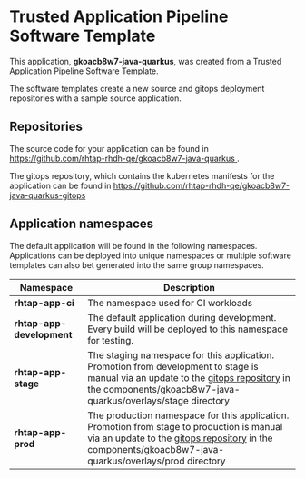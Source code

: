# Trusted Application Pipeline Software Template

This application, **gkoacb8w7-java-quarkus**, was created from a Trusted Application Pipeline Software Template.

The software templates create a new source and gitops deployment repositories with a sample source application. 

## Repositories

The source code for your application can be found in [https://github.com/rhtap-rhdh-qe/gkoacb8w7-java-quarkus ](https://github.com/rhtap-rhdh-qe/gkoacb8w7-java-quarkus ).
 
The gitops repository, which contains the kubernetes manifests for the application can be found in 
[https://github.com/rhtap-rhdh-qe/gkoacb8w7-java-quarkus-gitops ](https://github.com/rhtap-rhdh-qe/gkoacb8w7-java-quarkus-gitops ) 

## Application namespaces 

The default application will be found in the following namespaces. Applications can be deployed into unique namespaces or multiple software templates can also bet generated into the same group namespaces.  

|  Namespace   |  Description   |  
| -------- | -------- |
| **rhtap-app-ci** | The namespace used for CI workloads |
| **rhtap-app-development** | The default application during development. Every build will be deployed to this namespace for testing. |
| **rhtap-app-stage** | The staging namespace for this application. Promotion from development to stage is manual via an update to the [gitops repository](https://github.com/rhtap-rhdh-qe/gkoacb8w7-java-quarkus-gitops ) in the components/gkoacb8w7-java-quarkus/overlays/stage directory |
| **rhtap-app-prod** | The production namespace for this application. Promotion from stage to production is manual via an update to the [gitops repository](https://github.com/rhtap-rhdh-qe/gkoacb8w7-java-quarkus-gitops ) in the components/gkoacb8w7-java-quarkus/overlays/prod directory |